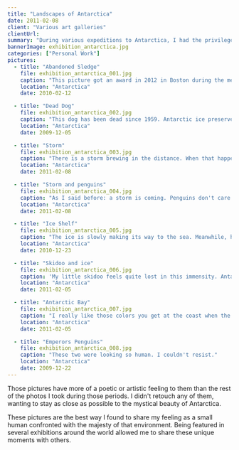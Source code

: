```yaml
---
title: "Landscapes of Antarctica"
date: 2011-02-08
client: "Various art galleries"
clientUrl:
summary: "During various expeditions to Antarctica, I had the privilege of being at the right place at the right time to capture some magical moments."
bannerImage: exhibition_antarctica.jpg
categories: ["Personal Work"]
pictures:
  - title: "Abandoned Sledge"
    file: exhibition_antarctica_001.jpg
    caption: "This picture got an award in 2012 in Boston during the meeting of all Antarctic station commanders. Needless to day I was really happy."
    location: "Antarctica"
    date: 2010-02-12

  - title: "Dead Dog"
    file: exhibition_antarctica_002.jpg
    caption: "This dog has been dead since 1959. Antarctic ice preserved it since then."
    location: "Antarctica"
    date: 2009-12-05

  - title: "Storm"
    file: exhibition_antarctica_003.jpg
    caption: "There is a storm brewing in the distance. When that happens, you don't think, you run for shelter, fast."
    location: "Antarctica"
    date: 2011-02-08

  - title: "Storm and penguins"
    file: exhibition_antarctica_004.jpg
    caption: "As I said before: a storm is coming. Penguins don't care that much, they are very well equipped to deal with it."
    location: "Antarctica"
    date: 2011-02-08

  - title: "Ice Shelf"
    file: exhibition_antarctica_005.jpg
    caption: "The ice is slowly making its way to the sea. Meanwhile, here it is in all its majesty."
    location: "Antarctica"
    date: 2010-12-23

  - title: "Skidoo and ice"
    file: exhibition_antarctica_006.jpg
    caption: 'My little skidoo feels quite lost in this immensity. Antarctica is capable of making you feel really really small as a human being: "you don''t belong here, mortal"'
    location: "Antarctica"
    date: 2011-02-05

  - title: "Antarctic Bay"
    file: exhibition_antarctica_007.jpg
    caption: "I really like those colors you get at the coast when the weather is not good."
    location: "Antarctica"
    date: 2011-02-05

  - title: "Emperors Penguins"
    file: exhibition_antarctica_008.jpg
    caption: "These two were looking so human. I couldn't resist."
    location: "Antarctica"
    date: 2009-12-22
---
```


Those pictures have more of a poetic or artistic feeling to them than the rest of the photos I took during those periods. I didn't retouch any of them, wanting to stay as close as possible to the mystical beauty of Antarctica.

These pictures are the best way I found to share my feeling as a small human confronted with the majesty of that environment. Being featured in several exhibitions around the world allowed me to share these unique moments with others.

